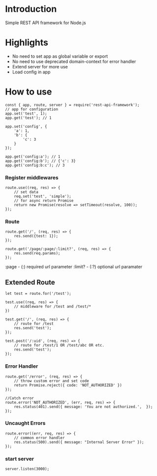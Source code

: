 # Introduction
Simple REST API framework for Node.js

# Highlights
- No need to set app as global variable or export
- No need to use deprecated domain-context for error handler
- Extend server for more use
- Load config in app

# How to use
```
const { app, route, server } = require('rest-api-framework');
// app for configuration
app.set('test', 1);
app.get('test'); // 1

app.set('config', {
    'a': 1,
    'b': {
        'c': 3
    }
});

app.get('config:a'); // 1
app.get('config:b'); // {'c': 3}
app.get('config:b:c'); // 3

```

### Register middlewares
```
route.use((req, res) => {
    // set data
    req.set('test', 'simple');
    // for async return Promise
    return new Promise(resolve => setTimeout(resolve, 100));
});
```
### Route
```
route.get('/', (req, res) => {
    res.send({test: 1});
});

route.get('/page/:page/:limit?', (req, res) => {
    res.send(req.params);
});
```
:page - (:) required url parameter
:limit? - (:?) optional url paramater

## Extended Route
```
let test = route.for('/test');

test.use((req, res) => {
    // middleware for /test and /test/*
})

test.get('/', (req, res) => {
    // route for /test
    res.send('test');
});

test.post('/:uid', (req, res) => {
    // route for /test/1 OR /test/abc OR etc.
    res.send('test');
});
```

### Error Handler
```
route.get('/error', (req, res) => {
    // throw custom error and set code
    return Promise.reject({ code: 'NOT_AUTHORIZED' })
});

//Catch error
route.error('NOT_AUTHORIZED', (err, req, res) => {
    res.status(401).send({ message: 'You are not authorized.',  });
});
```

### Uncaught Errors
```
route.error((err, req, res) => {
    // common error handler
    res.status(500).send({ message: "Internal Server Error" });
});
```

### start server
```
server.listen(3000);
```